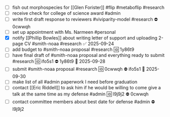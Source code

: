 - [ ] fish out morphospecies for [[Glen Forister]] #flip #metaboflip #research 
- [ ] receive check for college of science award #admin
- [ ] write first draft response to reviewers #viviparity-model #research ⛔ 0cwwqh
- [ ] set up appointment with Ms. Narmeen #personal 
- [x] notify [[Phillip Bowles]] about writing letter of support and uploading 2-page CV #smith-noaa #research ✅ 2025-09-24
- [ ] add budget to #smith-noaa proposal #research 🆔 1y86t9
- [ ] have final draft of #smith-noaa proposal and everything ready to submit #research  🆔 ifo5s1 ⛔ 1y86t9 📅 2025-09-28
- [ ] submit #smith-noaa proposal #research  🆔 0cwwqh ⛔ ifo5s1 📅 2025-09-30
- [ ] make list of all #admin paperwork I need before graduation 
- [ ] contact [[Eric Riddell]] to ask him if he would be willing to come give a talk at the same time as my defense #admin 🆔 l9j9j2 ⛔ 0cwwqh
- [ ] contact committee members about best date for defense #admin ⛔ l9j9j2